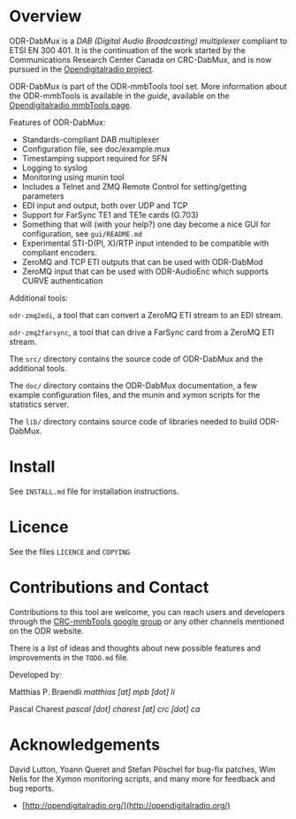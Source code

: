 Overview
========

ODR-DabMux is a *DAB (Digital Audio Broadcasting) multiplexer* compliant to
ETSI EN 300 401. It is the continuation of the work started by the
Communications Research Center Canada on CRC-DabMux, and is now pursued in the
[Opendigitalradio project](http://opendigitalradio.org).

ODR-DabMux is part of the ODR-mmbTools tool set. More information about the
ODR-mmbTools is available in the *guide*, available on the
[Opendigitalradio mmbTools page](http://www.opendigitalradio.org/mmbtools).

Features of ODR-DabMux:

- Standards-compliant DAB multiplexer
- Configuration file, see doc/example.mux
- Timestamping support required for SFN
- Logging to syslog
- Monitoring using munin tool
- Includes a Telnet and ZMQ Remote Control for setting/getting parameters
- EDI input and output, both over UDP and TCP
- Support for FarSync TE1 and TE1e cards (G.703)
- Something that will (with your help?) one day become a nice GUI for
  configuration, see `gui/README.md`
- Experimental STI-D(PI, X)/RTP input intended to be compatible
  with compliant encoders.
- ZeroMQ and TCP ETI outputs that can be used with ODR-DabMod
- ZeroMQ input that can be used with ODR-AudioEnc
  which supports CURVE authentication

Additional tools:

`odr-zmq2edi`, a tool that can convert a ZeroMQ ETI stream
to an EDI stream.

`odr-zmq2farsync`, a tool that can drive a FarSync card from
a ZeroMQ ETI stream.

The `src/` directory contains the source code of ODR-DabMux and the additional
tools.

The `doc/` directory contains the ODR-DabMux documentation, a few example
configuration files, and the munin and xymon scripts for the statistics server.

The `lib/` directory contains source code of libraries needed to build
ODR-DabMux.

Install
=======

See `INSTALL.md` file for installation instructions.

Licence
=======

See the files `LICENCE` and `COPYING`

Contributions and Contact
=========================

Contributions to this tool are welcome, you can reach users and developers
through the
[CRC-mmbTools google group](https://groups.google.com/forum/#!forum/crc-mmbtools)
or any other channels mentioned on the ODR website.

There is a list of ideas and thoughts about new possible features and improvements
in the `TODO.md` file.

Developed by:

Matthias P. Braendli *matthias [at] mpb [dot] li*

Pascal Charest *pascal [dot] charest [at] crc [dot] ca*

Acknowledgements
================

David Lutton, Yoann Queret and Stefan Pöschel for bug-fix patches,
Wim Nelis for the Xymon monitoring scripts,
and many more for feedback and bug reports.

- [http://opendigitalradio.org/](http://opendigitalradio.org/)

